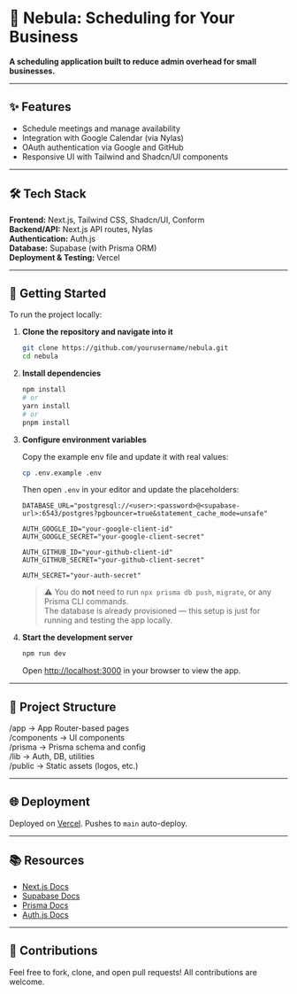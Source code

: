 # 🌌 Nebula: Scheduling for Your Business

**A scheduling application built to reduce admin overhead for small businesses.**

---

## ✨ Features

- Schedule meetings and manage availability
- Integration with Google Calendar (via Nylas)
- OAuth authentication via Google and GitHub
- Responsive UI with Tailwind and Shadcn/UI components

---

## 🛠 Tech Stack

**Frontend:** Next.js, Tailwind CSS, Shadcn/UI, Conform  
**Backend/API:** Next.js API routes, Nylas  
**Authentication:** Auth.js  
**Database:** Supabase (with Prisma ORM)  
**Deployment & Testing:** Vercel

---

## 🚀 Getting Started

To run the project locally:

1. **Clone the repository and navigate into it**

   ```bash
   git clone https://github.com/yourusername/nebula.git
   cd nebula
   ```

2. **Install dependencies**

   ```bash
   npm install
   # or
   yarn install
   # or
   pnpm install
   ```

3. **Configure environment variables**

   Copy the example env file and update it with real values:

   ```bash
   cp .env.example .env
   ```

   Then open `.env` in your editor and update the placeholders:

   ```env
   DATABASE_URL="postgresql://<user>:<password>@<supabase-url>:6543/postgres?pgbouncer=true&statement_cache_mode=unsafe"

   AUTH_GOOGLE_ID="your-google-client-id"
   AUTH_GOOGLE_SECRET="your-google-client-secret"

   AUTH_GITHUB_ID="your-github-client-id"
   AUTH_GITHUB_SECRET="your-github-client-secret"

   AUTH_SECRET="your-auth-secret"
   ```

   > ⚠️ You do **not** need to run `npx prisma db push`, `migrate`, or any Prisma CLI commands.  
   > The database is already provisioned — this setup is just for running and testing the app locally.

4. **Start the development server**

   ```bash
   npm run dev
   ```

   Open [http://localhost:3000](http://localhost:3000) in your browser to view the app.

---

## 📁 Project Structure

/app → App Router-based pages  
/components → UI components  
/prisma → Prisma schema and config  
/lib → Auth, DB, utilities  
/public → Static assets (logos, etc.)

---

## 🌐 Deployment

Deployed on [Vercel](https://vercel.com/). Pushes to `main` auto-deploy.

---

## 📚 Resources

- [Next.js Docs](https://nextjs.org/docs)
- [Supabase Docs](https://supabase.com/docs)
- [Prisma Docs](https://www.prisma.io/docs)
- [Auth.js Docs](https://authjs.dev)

---

## 🤝 Contributions

Feel free to fork, clone, and open pull requests! All contributions are welcome.
